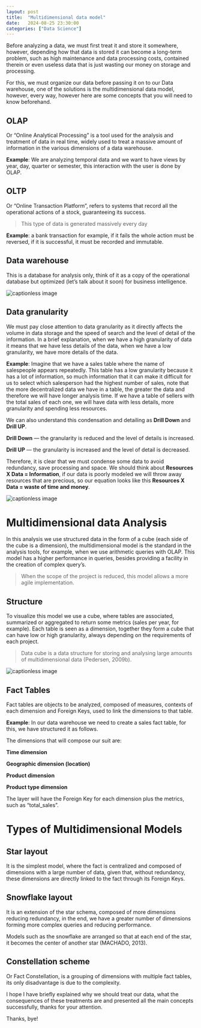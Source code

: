 ```yaml
---
layout: post
title:  "Multidimensional data model"
date:   2024-08-25 23:30:00
categories: ["Data Science"]
---
```



Before analyzing a data, we must first treat it and store it somewhere, however, 
depending how that data is stored it can become a long-term problem, such as high maintenance and data processing costs, 
contained therein or even useless data that is just wasting our money on storage and processing.

For this, we must organize our data before passing it on to our Data warehouse, 
one of the solutions is the multidimensional data model, 
however, every way, however here are some concepts that you will need to know beforehand.

OLAP
----

Or “Online Analytical Processing” is a tool used for the analysis and treatment of data in real time, 
widely used to treat a massive amount of information in the various dimensions of a data warehouse.

**Example**: We are analyzing temporal data and we want to have views by year, 
day, quarter or semester, this interaction with the user is done by OLAP.

OLTP
----

Or “Online Transaction Platform”, refers to systems that record all the operational actions of a stock, guaranteeing its success.

> This type of data is generated massively every day

**Example**: a bank transaction for example, if it fails the whole action must be reversed, if it is successful, it must be recorded and immutable.

Data warehouse
--------------

This is a database for analysis only, think of it as a copy of the operational database but optimized (let’s talk about it soon) for business intelligence.

![captionless image](https://miro.medium.com/v2/resize:fit:1334/format:webp/1*1fINE8Su9haewHUFfgF6_A.png)

Data granularity
----------------

We must pay close attention to data granularity as it directly affects the volume in data storage 
and the speed of search and the level of detail of the information. In a brief explanation, when we have a high granularity 
of data it means that we have less details of the data, when we have a low granularity, we have more details of the data.

**Example**: Imagine that we have a sales table where the name of salespeople appears repeatedly. 
This table has a low granularity because it has a lot of information, so much information that it can make 
it difficult for us to select which salesperson had the highest number of sales, note that the more 
decentralized data we have in a table, the greater the data and therefore we will have longer analysis time. 
If we have a table of sellers with the total sales of each one, we will have data with less details, more granularity and spending less resources.

We can also understand this condensation and detailing as **Drill Down** and **Drill UP**.

**Drill Down** — the granularity is reduced and the level of details is increased.

**Drill UP** — the granularity is increased and the level of detail is decreased.

Therefore, it is clear that we must condense some data to avoid redundancy, save processing and space.
We should think about **Resources X Data = Information**, if our data is poorly modeled we will throw away resources that are precious, 
so our equation looks like this **Resources X Data = waste of time and money**.

![captionless image](https://miro.medium.com/v2/resize:fit:1400/format:webp/1*6ddUTIXYYGqCFQ-j3FZs7w.jpeg)

Multidimensional data Analysis
==============================

In this analysis we use structured data in the form of a cube (each side of the cube is a dimension), 
the multidimensional model is the standard in the analysis tools, for example, when we use arithmetic queries with OLAP. 
This model has a higher performance in queries, besides providing a facility in the creation of complex query’s.

> When the scope of the project is reduced, this model allows a more agile implementation.

Structure
---------

To visualize this model we use a cube, where tables are associated, summarized or aggregated to return some metrics 
(sales per year, for example). Each table is seen as a dimension, together they form a cube that can have low or high granularity, 
always depending on the requirements of each project.

> Data cube is a data structure for storing and analysing large amounts of multidimensional data (Pedersen, 2009b).

![captionless image](https://miro.medium.com/v2/resize:fit:800/format:webp/1*wuNOtUomBZz2QZ0hbn0UwA.png)

Fact Tables
-----------

Fact tables are objects to be analyzed, composed of measures, 
contexts of each dimension and Foreign Keys, used to link the dimensions to that table.

**Example**: In our data warehouse we need to create a sales fact table, for this, we have structured it as follows.

The dimensions that will compose our suit are:

**Time dimension**

**Geographic dimension (location)**

**Product dimension**

**Product type dimension**

The layer will have the Foreign Key for each dimension plus the metrics, such as “total_sales”.

Types of Multidimensional Models
================================

Star layout
-----------

It is the simplest model, where the fact is centralized and composed of dimensions with a large number of data, 
given that, without redundancy, these dimensions are directly linked to the fact through its Foreign Keys.

Snowflake layout
----------------

It is an extension of the star schema, composed of more dimensions reducing redundancy, 
in the end, we have a greater number of dimensions forming more complex queries and reducing performance.

Models such as the snowflake are arranged so that at each end of the star, it becomes the center of another star (MACHADO, 2013).

Constellation scheme
--------------------

Or Fact Constellation, is a grouping of dimensions with multiple fact tables,
its only disadvantage is due to the complexity.

I hope I have briefly explained why we should treat our data, 
what the consequences of these treatments are and presented all the main concepts successfully, thanks for your attention.

Thanks, bye!
